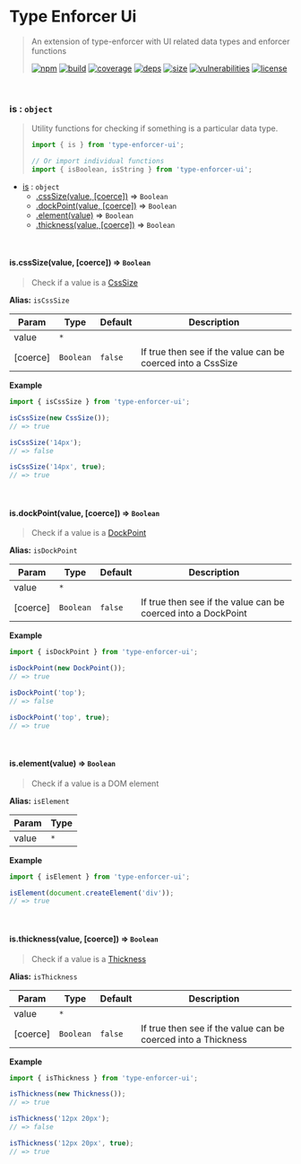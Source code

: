 # Type Enforcer Ui

> An extension of type-enforcer with UI related data types and enforcer functions
>
> [![npm][npm]][npm-url]
[![build][build]][build-url]
[![coverage][coverage]][coverage-url]
[![deps][deps]][deps-url]
[![size][size]][size-url]
[![vulnerabilities][vulnerabilities]][vulnerabilities-url]
[![license][license]][license-url]


<br><a name="is"></a>

### is : <code>object</code>
> Utility functions for checking if something is a particular data type.> > ``` javascript> import { is } from 'type-enforcer-ui';> > // Or import individual functions> import { isBoolean, isString } from 'type-enforcer-ui';> ```


* [is](#is) : <code>object</code>
    * [.cssSize(value, [coerce])](#is.cssSize) ⇒ <code>Boolean</code>
    * [.dockPoint(value, [coerce])](#is.dockPoint) ⇒ <code>Boolean</code>
    * [.element(value)](#is.element) ⇒ <code>Boolean</code>
    * [.thickness(value, [coerce])](#is.thickness) ⇒ <code>Boolean</code>


<br><a name="is.cssSize"></a>

#### is.cssSize(value, [coerce]) ⇒ <code>Boolean</code>
> Check if a value is a [CssSize](docs/CssSize.md)

**Alias:** `isCssSize`


| Param | Type | Default | Description |
| --- | --- | --- | --- |
| value | <code>\*</code> |  |  |
| [coerce] | <code>Boolean</code> | <code>false</code> | If true then see if the value can be coerced into a CssSize |

**Example**  
``` javascriptimport { isCssSize } from 'type-enforcer-ui';isCssSize(new CssSize());// => trueisCssSize('14px');// => falseisCssSize('14px', true);// => true```

<br><a name="is.dockPoint"></a>

#### is.dockPoint(value, [coerce]) ⇒ <code>Boolean</code>
> Check if a value is a [DockPoint](docs/DockPoint.md)

**Alias:** `isDockPoint`


| Param | Type | Default | Description |
| --- | --- | --- | --- |
| value | <code>\*</code> |  |  |
| [coerce] | <code>Boolean</code> | <code>false</code> | If true then see if the value can be coerced into a DockPoint |

**Example**  
``` javascriptimport { isDockPoint } from 'type-enforcer-ui';isDockPoint(new DockPoint());// => trueisDockPoint('top');// => falseisDockPoint('top', true);// => true```

<br><a name="is.element"></a>

#### is.element(value) ⇒ <code>Boolean</code>
> Check if a value is a DOM element

**Alias:** `isElement`


| Param | Type |
| --- | --- |
| value | <code>\*</code> | 

**Example**  
``` javascriptimport { isElement } from 'type-enforcer-ui';isElement(document.createElement('div'));// => true```

<br><a name="is.thickness"></a>

#### is.thickness(value, [coerce]) ⇒ <code>Boolean</code>
> Check if a value is a [Thickness](docs/Thickness.md)

**Alias:** `isThickness`


| Param | Type | Default | Description |
| --- | --- | --- | --- |
| value | <code>\*</code> |  |  |
| [coerce] | <code>Boolean</code> | <code>false</code> | If true then see if the value can be coerced into a Thickness |

**Example**  
``` javascriptimport { isThickness } from 'type-enforcer-ui';isThickness(new Thickness());// => trueisThickness('12px 20px');// => falseisThickness('12px 20px', true);// => true```

[npm]: https://img.shields.io/npm/v/type-enforcer-ui.svg
[npm-url]: https://npmjs.com/package/type-enforcer-ui
[build]: https://travis-ci.org/DarrenPaulWright/type-enforcer-ui.svg?branch&#x3D;master
[build-url]: https://travis-ci.org/DarrenPaulWright/type-enforcer-ui
[coverage]: https://coveralls.io/repos/github/DarrenPaulWright/type-enforcer-ui/badge.svg?branch&#x3D;master
[coverage-url]: https://coveralls.io/github/DarrenPaulWright/type-enforcer-ui?branch&#x3D;master
[deps]: https://david-dm.org/darrenpaulwright/type-enforcer-ui.svg
[deps-url]: https://david-dm.org/darrenpaulwright/type-enforcer-ui
[size]: https://packagephobia.now.sh/badge?p&#x3D;type-enforcer-ui
[size-url]: https://packagephobia.now.sh/result?p&#x3D;type-enforcer-ui
[vulnerabilities]: https://snyk.io/test/github/DarrenPaulWright/type-enforcer-ui/badge.svg?targetFile&#x3D;package.json
[vulnerabilities-url]: https://snyk.io/test/github/DarrenPaulWright/type-enforcer-ui?targetFile&#x3D;package.json
[license]: https://img.shields.io/github/license/DarrenPaulWright/type-enforcer-ui.svg
[license-url]: https://npmjs.com/package/type-enforcer-ui/LICENSE.md
